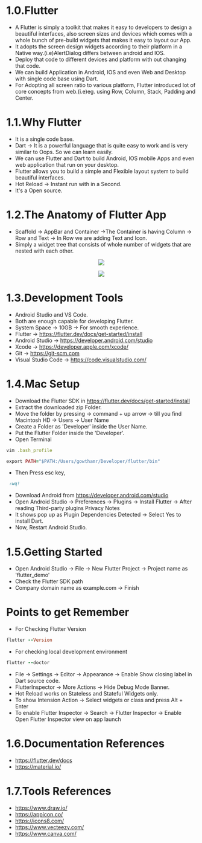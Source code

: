 # 1.0.Flutter

- A Flutter is simply a toolkit that makes it easy to developers to design a beautiful interfaces, also screen sizes and devices
which comes with a whole bunch of pre-build widgets that makes it easy to layout our App.
- It adopts the screen design widgets according to their platform in a Native way.(i.e)AlertDialog differs between android and IOS.
- Deploy that code to different devices and platform with out changing that code.
- We can build Application in Android, IOS and even Web and Desktop with single code base using Dart.
- For Adopting all screen ratio to various platform, Flutter introduced lot of core concepts from web.(i.e)eg. using Row, Column, Stack, Padding and Center.

# 1.1.Why Flutter

- It is a single code base.
- Dart -> It is a powerful language that is quite easy to work and is very similar to Oops. So we can learn easily.
- We can use Flutter and Dart to build Android, IOS mobile Apps and even web application that run on your desktop.
- Flutter allows you to build a simple and Flexible layout system to build beautiful interfaces.
- Hot Reload -> Instant run with in a Second.
- It's a Open source.

# 1.2.The Anatomy of Flutter App

- Scaffold -> AppBar and Container ->The Container is having Column -> Row and Text -> In Row we are adding Text and Icon.
- Simply a widget tree that consists of whole number of widgets that are nested with each other.

<p align="center">
 <img src="https://user-images.githubusercontent.com/48873155/74207110-2f4acc00-4ca4-11ea-99cf-e41c9b403b70.png"/>
</p>
<p align="center">
 <img src="https://user-images.githubusercontent.com/48873155/74207299-08d96080-4ca5-11ea-8f8f-120b987a3542.png"/>
</p>

# 1.3.Development Tools

- Android Studio and VS Code.
- Both are enough capable for developing Flutter.
- System Space -> 10GB -> For smooth experience.
- Flutter -> https://flutter.dev/docs/get-started/install
- Android Studio -> https://developer.android.com/studio
- Xcode -> https://developer.apple.com/xcode/
- Git -> https://git-scm.com
- Visual Studio Code -> https://code.visualstudio.com/

# 1.4.Mac Setup

- Download the Flutter SDK in https://flutter.dev/docs/get-started/install
- Extract the downloaded zip Folder.
- Move the folder by pressing -> command + up arrow -> till you find Macintosh HD -> Users -> User Name
- Create a Folder as 'Developer' inside the User Name.
- Put the Flutter Folder inside the 'Developer'.
- Open Terminal
```ruby
vim .bash_profile
```
```ruby
export PATH="$PATH:/Users/gowthamr/Developer/flutter/bin"
```
- Then Press esc key,
```ruby
 :wq!
```
- Download Android from https://developer.android.com/studio
- Open Android Studio -> Preferences -> Plugins -> Install Flutter -> After reading Third-party plugins Privacy Notes
- It shows pop up as Plugin Dependencies Detected -> Select Yes to install Dart.
- Now, Restart Android Studio.


# 1.5.Getting Started

- Open Android Studio -> File -> New Flutter Project -> Project name as 'flutter_demo'
- Check the Flutter SDK path
- Company domain name as example.com -> Finish

# Points to get Remember

- For Checking Flutter Version
```ruby
flutter --Version
```
- For checking local development environment
```ruby
flutter --doctor
```
- File -> Settings -> Editor -> Appearance  -> Enable Show closing label in Dart source code.
- FlutterInspector -> More Actions -> Hide Debug Mode Banner.
- Hot Reload works on Stateless and Stateful Widgets only.
- To show Intension Action -> Select widgets or class and press Alt + Enter
- To enable Flutter Inspector -> Search -> Flutter Inspector -> Enable Open Flutter Inspector view on app launch

# 1.6.Documentation References

- https://flutter.dev/docs
- https://material.io/

# 1.7.Tools References

- https://www.draw.io/
- https://appicon.co/
- https://icons8.com/
- https://www.vecteezy.com/
- https://www.canva.com/
